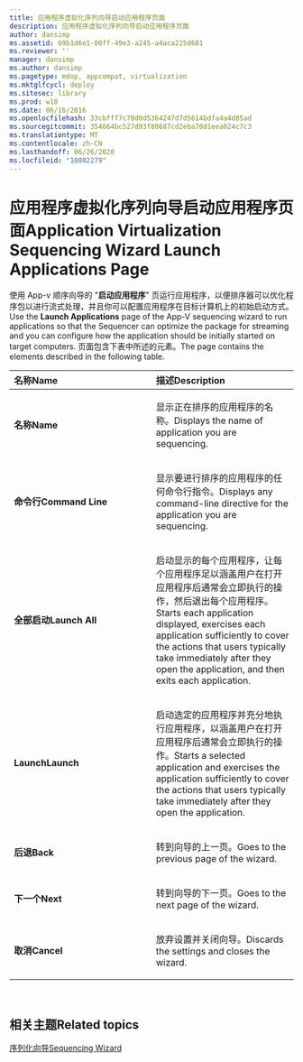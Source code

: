 ```yaml
---
title: 应用程序虚拟化序列向导启动应用程序页面
description: 应用程序虚拟化序列向导启动应用程序页面
author: dansimp
ms.assetid: 69b1d6e1-00ff-49e3-a245-a4aca225d681
ms.reviewer: ''
manager: dansimp
ms.author: dansimp
ms.pagetype: mdop, appcompat, virtualization
ms.mktglfcycl: deploy
ms.sitesec: library
ms.prod: w10
ms.date: 06/16/2016
ms.openlocfilehash: 33cbfff7c70d0d5364247d7d5614bdfa4a4d85ad
ms.sourcegitcommit: 354664bc527d93f80687cd2eba70d1eea024c7c3
ms.translationtype: MT
ms.contentlocale: zh-CN
ms.lasthandoff: 06/26/2020
ms.locfileid: "10802279"
---
```

# <span data-ttu-id="a153d-103">应用程序虚拟化序列向导启动应用程序页面</span><span class="sxs-lookup"><span data-stu-id="a153d-103">Application Virtualization Sequencing Wizard Launch Applications Page</span></span>


<span data-ttu-id="a153d-104">使用 App-v 顺序向导的 "**启动应用程序**" 页运行应用程序，以便排序器可以优化程序包以进行流式处理，并且你可以配置应用程序在目标计算机上的初始启动方式。</span><span class="sxs-lookup"><span data-stu-id="a153d-104">Use the **Launch Applications** page of the App-V sequencing wizard to run applications so that the Sequencer can optimize the package for streaming and you can configure how the application should be initially started on target computers.</span></span> <span data-ttu-id="a153d-105">页面包含下表中所述的元素。</span><span class="sxs-lookup"><span data-stu-id="a153d-105">The page contains the elements described in the following table.</span></span>

<table>
<colgroup>
<col width="50%" />
<col width="50%" />
</colgroup>
<thead>
<tr class="header">
<th align="left"><span data-ttu-id="a153d-106">名称</span><span class="sxs-lookup"><span data-stu-id="a153d-106">Name</span></span></th>
<th align="left"><span data-ttu-id="a153d-107">描述</span><span class="sxs-lookup"><span data-stu-id="a153d-107">Description</span></span></th>
</tr>
</thead>
<tbody>
<tr class="odd">
<td align="left"><p><strong><span data-ttu-id="a153d-108">名称</span><span class="sxs-lookup"><span data-stu-id="a153d-108">Name</span></span></strong></p></td>
<td align="left"><p><span data-ttu-id="a153d-109">显示正在排序的应用程序的名称。</span><span class="sxs-lookup"><span data-stu-id="a153d-109">Displays the name of application you are sequencing.</span></span></p></td>
</tr>
<tr class="even">
<td align="left"><p><strong><span data-ttu-id="a153d-110">命令行</span><span class="sxs-lookup"><span data-stu-id="a153d-110">Command Line</span></span></strong></p></td>
<td align="left"><p><span data-ttu-id="a153d-111">显示要进行排序的应用程序的任何命令行指令。</span><span class="sxs-lookup"><span data-stu-id="a153d-111">Displays any command-line directive for the application you are sequencing.</span></span></p></td>
</tr>
<tr class="odd">
<td align="left"><p><strong><span data-ttu-id="a153d-112">全部启动</span><span class="sxs-lookup"><span data-stu-id="a153d-112">Launch All</span></span></strong></p></td>
<td align="left"><p><span data-ttu-id="a153d-113">启动显示的每个应用程序，让每个应用程序足以涵盖用户在打开应用程序后通常会立即执行的操作，然后退出每个应用程序。</span><span class="sxs-lookup"><span data-stu-id="a153d-113">Starts each application displayed, exercises each application sufficiently to cover the actions that users typically take immediately after they open the application, and then exits each application.</span></span></p></td>
</tr>
<tr class="even">
<td align="left"><p><strong><span data-ttu-id="a153d-114">Launch</span><span class="sxs-lookup"><span data-stu-id="a153d-114">Launch</span></span></strong></p></td>
<td align="left"><p><span data-ttu-id="a153d-115">启动选定的应用程序并充分地执行应用程序，以涵盖用户在打开应用程序后通常会立即执行的操作。</span><span class="sxs-lookup"><span data-stu-id="a153d-115">Starts a selected application and exercises the application sufficiently to cover the actions that users typically take immediately after they open the application.</span></span></p></td>
</tr>
<tr class="odd">
<td align="left"><p><strong><span data-ttu-id="a153d-116">后退</span><span class="sxs-lookup"><span data-stu-id="a153d-116">Back</span></span></strong></p></td>
<td align="left"><p><span data-ttu-id="a153d-117">转到向导的上一页。</span><span class="sxs-lookup"><span data-stu-id="a153d-117">Goes to the previous page of the wizard.</span></span></p></td>
</tr>
<tr class="even">
<td align="left"><p><strong><span data-ttu-id="a153d-118">下一个</span><span class="sxs-lookup"><span data-stu-id="a153d-118">Next</span></span></strong></p></td>
<td align="left"><p><span data-ttu-id="a153d-119">转到向导的下一页。</span><span class="sxs-lookup"><span data-stu-id="a153d-119">Goes to the next page of the wizard.</span></span></p></td>
</tr>
<tr class="odd">
<td align="left"><p><strong><span data-ttu-id="a153d-120">取消</span><span class="sxs-lookup"><span data-stu-id="a153d-120">Cancel</span></span></strong></p></td>
<td align="left"><p><span data-ttu-id="a153d-121">放弃设置并关闭向导。</span><span class="sxs-lookup"><span data-stu-id="a153d-121">Discards the settings and closes the wizard.</span></span></p></td>
</tr>
</tbody>
</table>

 

## <span data-ttu-id="a153d-122">相关主题</span><span class="sxs-lookup"><span data-stu-id="a153d-122">Related topics</span></span>


[<span data-ttu-id="a153d-123">序列化向导</span><span class="sxs-lookup"><span data-stu-id="a153d-123">Sequencing Wizard</span></span>](sequencing-wizard.md)

 

 






